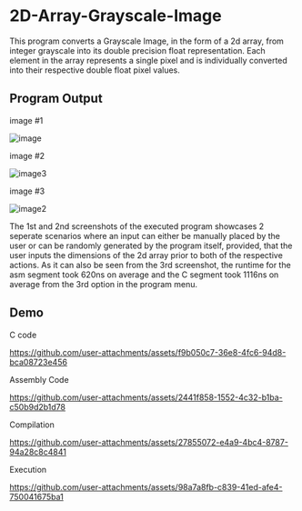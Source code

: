 
# 2D-Array-Grayscale-Image

This program converts a  Grayscale Image, in the form of a 2d array, from integer grayscale into its double precision float representation. Each element in the array represents a single pixel and is individually converted into their respective double float pixel values. 


## Program Output
image #1


![image](https://github.com/user-attachments/assets/f8f13488-0400-466d-b868-49f381e0f89c)

image #2


![image3](https://github.com/user-attachments/assets/c16ad83e-ff97-4a10-8358-c451fd1f1647)

image #3


![image2](https://github.com/user-attachments/assets/ac84a4df-dc42-4943-a23c-2274282d125c)


The 1st and 2nd screenshots of the executed program showcases 2 seperate scenarios where an input can either be manually placed by the user or can be randomly generated by the program itself, provided, that the user inputs the dimensions of the 2d array prior to both of the respective actions. As it can also be seen from the 3rd screenshot, the runtime for the asm segment took 620ns on average and the C segment took 1116ns on average from the 3rd option in the program menu. 


## Demo


C code



https://github.com/user-attachments/assets/f9b050c7-36e8-4fc6-94d8-bca08723e456



Assembly Code



https://github.com/user-attachments/assets/2441f858-1552-4c32-b1ba-c50b9d2b1d78



Compilation


https://github.com/user-attachments/assets/27855072-e4a9-4bc4-8787-94a28c8c4841


Execution


https://github.com/user-attachments/assets/98a7a8fb-c839-41ed-afe4-750041675ba1

